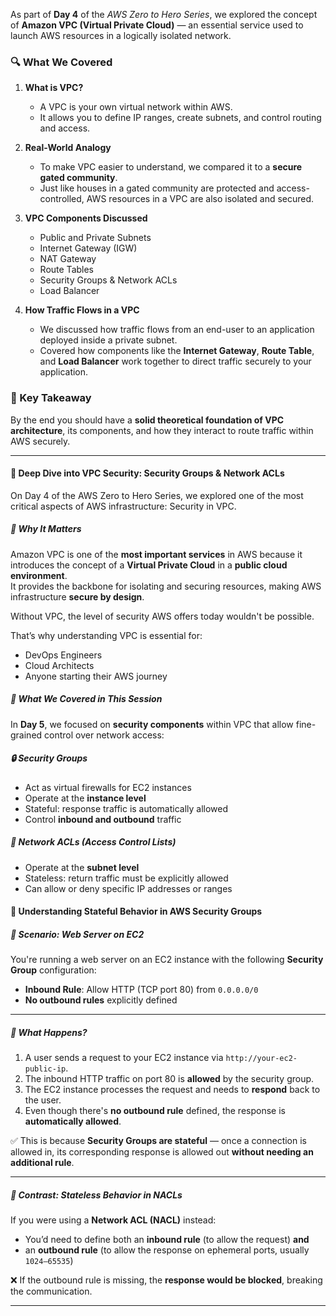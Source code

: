As part of **Day 4** of the *AWS Zero to Hero Series*, we explored the concept of **Amazon VPC (Virtual Private Cloud)** — an essential service used to launch AWS resources in a logically isolated network.

### 🔍 What We Covered

1. **What is VPC?**  
   - A VPC is your own virtual network within AWS.
   - It allows you to define IP ranges, create subnets, and control routing and access.

2. **Real-World Analogy**  
   - To make VPC easier to understand, we compared it to a **secure gated community**.
   - Just like houses in a gated community are protected and access-controlled, AWS resources in a VPC are also isolated and secured.

3. **VPC Components Discussed**
   - Public and Private Subnets
   - Internet Gateway (IGW)
   - NAT Gateway
   - Route Tables
   - Security Groups & Network ACLs
   - Load Balancer

4. **How Traffic Flows in a VPC**
   - We discussed how traffic flows from an end-user to an application deployed inside a private subnet.
   - Covered how components like the **Internet Gateway**, **Route Table**, and **Load Balancer** work together to direct traffic securely to your application.

### 🧠 Key Takeaway

By the end you should have a **solid theoretical foundation of VPC architecture**, its components, and how they interact to route traffic within AWS securely.


---

#### 🔐 Deep Dive into VPC Security: Security Groups & Network ACLs

On Day 4 of the AWS Zero to Hero Series, we explored one of the most critical aspects of AWS infrastructure: Security in VPC.

##### 🧠 Why It Matters

Amazon VPC is one of the **most important services** in AWS because it introduces the concept of a **Virtual Private Cloud** in a **public cloud environment**.  
It provides the backbone for isolating and securing resources, making AWS infrastructure **secure by design**.

Without VPC, the level of security AWS offers today wouldn't be possible.

That’s why understanding VPC is essential for:

- DevOps Engineers
- Cloud Architects
- Anyone starting their AWS journey

##### 📌 What We Covered in This Session

In **Day 5**, we focused on **security components** within VPC that allow fine-grained control over network access:

##### 🔒 Security Groups
- Act as virtual firewalls for EC2 instances
- Operate at the **instance level**
- Stateful: response traffic is automatically allowed
- Control **inbound and outbound** traffic

##### 🚪 Network ACLs (Access Control Lists)
- Operate at the **subnet level**
- Stateless: return traffic must be explicitly allowed
- Can allow or deny specific IP addresses or ranges


#### 🔐 Understanding Stateful Behavior in AWS Security Groups

##### 📘 Scenario: Web Server on EC2

You're running a web server on an EC2 instance with the following **Security Group** configuration:

- **Inbound Rule**: Allow HTTP (TCP port 80) from `0.0.0.0/0`
- **No outbound rules** explicitly defined

---

##### 🔄 What Happens?

1. A user sends a request to your EC2 instance via `http://your-ec2-public-ip`.
2. The inbound HTTP traffic on port 80 is **allowed** by the security group.
3. The EC2 instance processes the request and needs to **respond** back to the user.
4. Even though there's **no outbound rule** defined, the response is **automatically allowed**.

✅ This is because **Security Groups are stateful** — once a connection is allowed in, its corresponding response is allowed out **without needing an additional rule**.

---

##### 🔁 Contrast: Stateless Behavior in NACLs

If you were using a **Network ACL (NACL)** instead:

- You’d need to define both an **inbound rule** (to allow the request) **and**
- an **outbound rule** (to allow the response on ephemeral ports, usually `1024–65535`)

❌ If the outbound rule is missing, the **response would be blocked**, breaking the communication.

---



